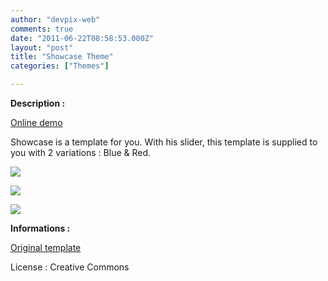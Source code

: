 ```yaml
---
author: "devpix-web"
comments: true
date: "2011-06-22T08:58:53.000Z"
layout: "post"
title: "Showcase Theme"
categories: ["Themes"]

---
```

**Description :**

[Online demo](http://silexprod.com/silex_cifacom20102011/?/showcase)

Showcase is a template for you. With his slider, this template is supplied to you with 2 variations : Blue & Red.

[![](https://www.silexlabs.org/wp-content/uploads/2011/06/showcase_theme.png)](http://silexprod.com/silex_cifacom20102011/?/showcase)

[![](https://www.silexlabs.org/wp-content/uploads/2011/06/showcase_theme_variation.png)](http://silexprod.com/silex_cifacom20102011/?/showcase_2#/start/home)

[![](https://www.silexlabs.org/wp-content/uploads/2011/06/showcase_theme_3.png)](http://silexprod.com/silex_cifacom20102011/?/showcase_3#/start/home)

**Informations :**

[](http://preprod.webschoolfactory.com/labo/2010-2011/silex/silex_server/?/showcase)

[Original template](http://www.templatemo.com/preview/templatemo_189_showcase)

License : Creative Commons


